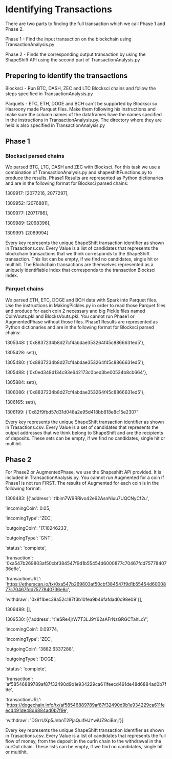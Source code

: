  
# Identifying Transactions

There are two parts to finding the full transaction which we call Phase 1 and Phase 2. 

Phase 1 - Find the input transaction on the blockchain using TransactionAnalysis.py

Phase 2 - Finds the corresponding output transaction by using the ShapeShift API using the second part of TransactionAnalysis.py

## Prepering to identify the transactions 

Blocksci - Run BTC, DASH, ZEC and LTC Blocksci chains and follow the steps specified in TransactionAnalysis.py

Parquets - ETC, ETH, DOGE and BCH can't be supported by Blocksci so Haaroony made Parquet files. Make them following his instructions and make sure the column names of the dataframes have the names specified in the instructions in TransactionAnalysis.py. The directory where they are held is also specified in TransactionAnalysis.py

## Phase 1
### Blocksci parsed chains

We parsed BTC, LTC, DASH and ZEC with Blocksci. For this task we use a combination of TransactionAnalysis.py and 
shapeshiftFunctions.py to produce the results. Phase1 Results are represented as Python dictionaries and are in the following format for Blocksci parsed chains: 

 1309917: [2077216, 2077297],
 
 1309952: [2076881],
 
 1309977: [2071786],
 
 1309989: [2068396],
 
 1309991: [2069994]

Every key represents the unique ShapeShift transaction identifier as shown in Trasactions.csv. Every Value is a list of candidates that represents the blockchain transactions that we think corresponds to the ShapeShift transaction. This list can be empty, if we find no candidates, single hit or multihit. The Blockchain transactions are themselves represented as a uniquely identifiable index that corresponds to the transaction Blocksci index. 

### Parquet chains

We parsed ETH, ETC, DOGE and BCH data with Spark into Parquet files. Use the instructions in MakingPickles.py in order to read those Parquet files and produce for each coin 2 necessary and big Pickle files named CoinVouts.pkl and BlocksVouts.pkl. You cannot run Phase1 or AugmentedPhase without those files. Phase1 Results are represented as Python dictionaries and are in the following format for Blocksci parsed chains: 
 
 1305348: {'0x8837234b8d27cf4abdae353264f45c8866631ed5'},
 
 1305428: set(),
 
 1305480: {'0x8837234b8d27cf4abdae353264f45c8866631ed5'},
 
 1305488: {'0x0ed348d134c93e642173c0bed3be00534b8cb664'},
 
 1305884: set(),
 
 1306086: {'0x8837234b8d27cf4abdae353264f45c8866631ed5'},
 
 1306165: set(),
 
 1306199: {'0x82f9fbd57d31d048a2e95d418bb818e8c15e2307'
 
Every key represents the unique ShapeShift transaction identifier as shown in Trasactions.csv. Every Value is a set of candidates that represents the output addresses that we think belong to ShapeShift and are the recipients of deposits. These sets can be empty, if we find no candidates, single hit or multihit. 

## Phase 2  

For Phase2 or AugmentedPhase, we use the Shapeshift API provided. It is included in TransactionAnalysis.py. You cannot run Augmented for a coin if Phase1 is not run FIRST. The results of Augmented for each coin is in the following format: 

1309483: [{'address': 't1bim7W9RRivo42e62AsnNiuu7UQCNyCf2u',
   
   'incomingCoin': 0.05,
   
   'incomingType': 'ZEC',
   
   'outgoingCoin': '17.10246233',
   
   'outgoingType': 'GNT',
   
   'status': 'complete',
   
   'transaction': '0xa547b269803af50cbf384547f9d1b55454d6000877c70467fdd7577840736e6c',
   
   'transactionURL': 'https://etherscan.io/tx/0xa547b269803af50cbf384547f9d1b55454d6000877c70467fdd7577840736e6c',
   
   'withdraw': '0x8f1bec38a52c187f3b10fea9b46fafdad0c98e09'}],
   
   
 
 1309489: [],
 
 
 
 1309530: [{'address': 't1eSRe4jrW7T3LJ9Y62sAFrNzGRGCTahLoY',
 
   'incomingCoin': 0.09774,
 
   'incomingType': 'ZEC',
   
   'outgoingCoin': '3882.6337288',
   
   'outgoingType': 'DOGE',
   
   'status': 'complete',
   
   'transaction': 'af58546889789af87f32490d9b1e934229ca611feecd491de48d6884ad0b7f9e',
   
   'transactionURL': 'https://dogechain.info/tx/af58546889789af87f32490d9b1e934229ca611feecd491de48d6884ad0b7f9e',
   
   'withdraw': 'DGrrUXp5JnbnT2PjaQuifHJYwiUZ9ciBmj'}]


Every key represents the unique ShapeShift transaction identifier as shown in Trasactions.csv. Every Value is a list of candidates that represents the full flow of money, from the deposit in the curIn chain to the withdrawal in the curOut chain. These lists can be empty, if we find no candidates, single hit or multihit.
